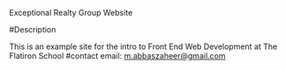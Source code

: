 Exceptional Realty Group Website

#Description

This is an example site for the intro to Front End Web Development at The Flatiron School 
#contact 
email: m.abbaszaheer@gmail.com